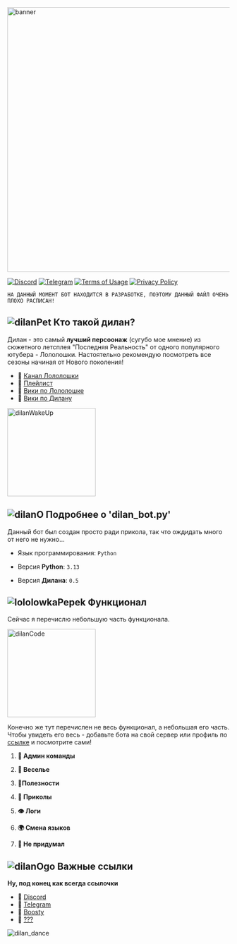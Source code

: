 <img src="https://i.ibb.co/Xfz74PM3/banner.png" alt="banner" width="600"/>

[![Discord](https://img.shields.io/badge/Discord-7289DA?style=flat&logo=discord&logoColor=white)](https://discord.com/invite/fE3QXDNa9h)
[![Telegram](https://img.shields.io/badge/Telegram-0088cc?style=flat&logo=telegram&logoColor=white)](https://t.me/limian_world)
[![Terms of Usage](https://img.shields.io/badge/Terms_of_Usage-00BFFF?style=flat&logo=book&logoColor=white)](terms-of-service.txt)
[![Privacy Policy](https://img.shields.io/badge/Privacy_Policy-00BFFF?style=flat&logo=shield&logoColor=white)](privacy-policy.txt)

`НА ДАННЫЙ МОМЕНТ БОТ НАХОДИТСЯ В РАЗРАБОТКЕ, ПОЭТОМУ ДАННЫЙ ФАЙЛ ОЧЕНЬ ПЛОХО РАСПИСАН!`
## ![dilanPet](https://i.ibb.co/cS19dCTz/dilanPet.gif) Кто такой дилан? 
Дилан - это самый **лучший персоонаж** (сугубо мое мнение) из сюжетного летсплея "Последняя Реальность" от одного популярного ютубера - Лололошки. Настоятельно рекомендую посмотреть все сезоны начиная от Нового поколения! 
- 🔗 [Канал Лололошки](https://www.youtube.com/@MrLololoshka)
- 🔗 [Плейлист](https://www.youtube.com/watch?v=ygqR7g_0M5o&list=PLpYwltiByWUvGL4IP9lavL85uTuQ7R7My)
- 🔗 [Вики по Лололошке](https://lololoshka.fandom.com/ru/wiki/%D0%9B%D0%BE%D0%BB%D0%BE%D0%BB%D0%BE%D1%88%D0%BA%D0%B0)
- 🔗 [Вики по Дилану](https://lololoshka.fandom.com/ru/wiki/%D0%94%D0%B8%D0%BB%D0%B0%D0%BD)

<img src="https://i.ibb.co/NnGHLLWt/dilan-Wake-Up.gif" alt="dilanWakeUp" width="200"/>


## ![dilanO](https://i.ibb.co/5WXkj6Rs/dilanO.gif) Подробнее о 'dilan_bot.py'

Данный бот был создан просто ради прикола, так что ождидать много от него не нужно...

- Язык программирования: `Python`

- Версия **Python**: `3.13`

- Версия **Дилана**: `0.5`

## ![lololowkaPepek](https://i.ibb.co/VcdgDYxp/lololowka-Pepek.png) Функционал
Сейчас я перечислю небольшую часть функционала. 


<img src="https://i.ibb.co/C5RQjZ70/dilan-Code.gif" alt="dilanCode" width="200"/>

Конечно же тут перечислен не весь функционал, а небольшая его часть. Чтобы увидеть его весь - добавьте бота на свой сервер или профиль по [ссылке](https://discord.com/oauth2/authorize?client_id=1259473722104873060) и посмотрите сами!

1. **🚨 Админ команды**

2. **🎉 Веселье**

3. **🔧Полезности**

4. **🌱 Приколы**

5. **👁️ Логи**

6. **🌍 Смена языков**

7. **💖 Не придумал**

## ![dilanOgo](https://i.ibb.co/KxXh4dG6/dilanOgo.png) Важные ссылки
**Ну, под конец как всегда ссылочки**

- 🔗 [Discord](https://discord.com/invite/fE3QXDNa9h) 
- 🔗 [Telegram](https://t.me/limian_world)
- 🔗 [Boosty](https://boosty.to/mclem0nplay)
- 🔗 [???](https://i.ibb.co/fGKrnxCK/dilan-Rickroll.gif)

![dilan_dance](https://cdn.discordapp.com/attachments/1339378211276066866/1340290057332064367/6874741.GIF?ex=67b1d1e3&is=67b08063&hm=e014ebf8f648a20f08e7cf54177a76cca095ac307970473b0e46deb27169058c&)



